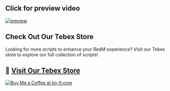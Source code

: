 ## Click for preview video 
[![preview](https://img.youtube.com/vi/4TxjHJD_VH4/0.jpg)](https://www.youtube.com/watch?v=4TxjHJD_VH4)
##

## Check Out Our Tebex Store
Looking for more scripts to enhance your RedM experience? Visit our Tebex store to explore our full collection of scripts!

## 🔗 [__Visit Our Tebex Store__](https://dfadevelopments.tebex.io)

[![Buy Me a Coffee at ko-fi.com](https://storage.ko-fi.com/cdn/kofi2.png?v=6)](https://ko-fi.com/K3K715WIHX)
